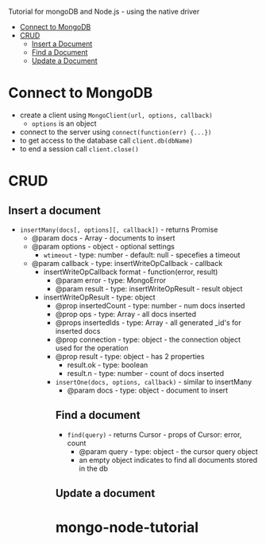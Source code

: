 Tutorial for mongoDB and Node.js - using the native driver

- [Connect to MongoDB](#connect-to-mongodb)
- [CRUD](#crud)
  - [Insert a Document](#insert-a-document)
  - [Find a Document](#find-a-document)
  - [Update a Document](#update-a-document)

# Connect to MongoDB

- create a client using `MongoClient(url, options, callback)`
  - `options` is an object
- connect to the server using `connect(function(err) {...})`
- to get access to the database call `client.db(dbName)`
- to end a session call `client.close()`

# CRUD

## Insert a document

- `insertMany(docs[, options][, callback])` - returns Promise
  - @param docs - Array<object> - documents to insert
  - @param options - object - optional settings
    - `wtimeout` - type: number - default: null - specefies a timeout
  - @param callback - type: insertWriteOpCallback - callback
    - insertWriteOpCallback format - function(error, result)
      - @param error - type: MongoError
      - @param result - type: insertWriteOpResult - result object
    - insertWriteOpResult - type: object
      - @prop insertedCount - type: number - num docs inserted
      - @prop ops - type: Array<object> - all docs inserted
      - @props insertedIds - type: Array<object> - all generated \_id's for inserted docs
      - @prop connection - type: object - the connection object used for the operation
      - @prop result - type: object - has 2 properties
        - result.ok - type: boolean
        - result.n - type: number - count of docs inserted
- `insertOne(docs, options, callback)` - similar to insertMany
  - @param docs - type: object - document to insert

## Find a document

- `find(query)` - returns Cursor - props of Cursor: error, count
  - @param query - type: object - the cursor query object
  - an empty object indicates to find all documents stored in the db

## Update a document
# mongo-node-tutorial
